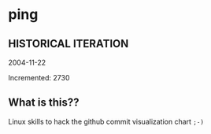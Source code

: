 # ping

## HISTORICAL ITERATION
2004-11-22

Incremented: 2730

## What is this?? 
Linux skills to hack the github commit visualization chart `;-)`

